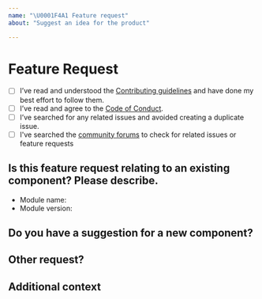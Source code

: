 ```yaml
---
name: "\U0001F4A1 Feature request"
about: "Suggest an idea for the product"

---
```


# Feature Request
- [ ] I’ve read and understood the [Contributing guidelines](./CONTRIBUTING.md) and have done my best effort to follow them.
- [ ] I’ve read and agree to the [Code of Conduct](./CODE_OF_CONDUCT.md).
- [ ] I’ve searched for any related issues and avoided creating a duplicate issue.
- [ ] I've searched the [community forums](https://community.digital.gov.au/c/designsystem) to check for related issues or feature requests

## Is this feature request relating to an existing component? Please describe.
- Module name:
- Module version:

<!--
        Describe the feature. E.g. I would like to have the option to do XYZ on component ABC
-->

## Do you have a suggestion for a new component?

<!--
         Please describe the component suggestion, along with details of some use cases
-->

## Other request?

<!--
       A clear and concise description of the feature and what you would like to happen
-->

## Additional context
<!--
         Add any other context or screenshots about the feature request here. 
-->

